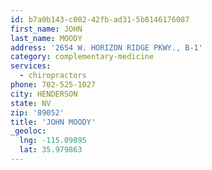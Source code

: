 ```yaml
---
id: b7a0b143-c002-42fb-ad31-5b8146176087
first_name: JOHN
last_name: MOODY
address: '2654 W. HORIZON RIDGE PKWY., B-1'
category: complementary-medicine
services:
  - chiropractors
phone: 702-525-1027
city: HENDERSON
state: NV
zip: '89052'
title: 'JOHN MOODY'
_geoloc:
  lng: -115.09895
  lat: 35.979863
---
```

